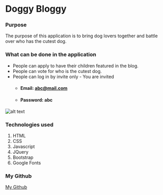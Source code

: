# Doggy Bloggy

### Purpose
The purpose of this application is to bring dog lovers together and battle over who has the cutest dog.

### What can be done in the application
- People can apply to have their children featured in the blog.
- People can vote for who is the cutest dog.
- People can log in by invite only - You are invited
    - #### Email: abc@mail.com
    - #### Password: abc
![alt text]("./images/login.png")

### Technologies used
1. HTML
2. CSS
3. Javascript
4. JQuery
5. Bootstrap
6. Google Fonts

### My Github
[My Github](https://github.com/kneess)
